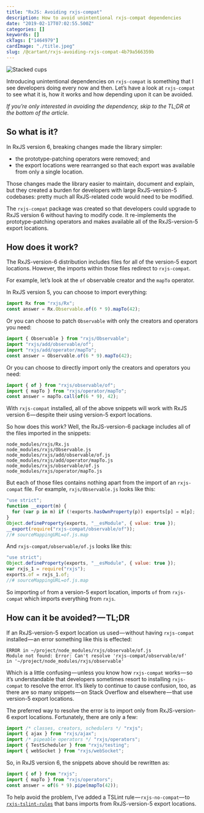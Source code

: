 ```yaml
---
title: "RxJS: Avoiding rxjs-compat"
description: How to avoid unintentional rxjs-compat dependencies
date: "2019-02-17T07:02:55.500Z"
categories: []
keywords: []
ckTags: ["1464979"]
cardImage: "./title.jpeg"
slug: /@cartant/rxjs-avoiding-rxjs-compat-4b79a566359b
---
```


![Stacked cups](title.jpeg "Photo by Monika Stawowy on Unsplash")

Introducing unintentional dependencies on `rxjs-compat` is something that I see developers doing every now and then. Let’s have a look at `rxjs-compat` to see what it is, how it works and how depending upon it can be avoided.

_If you’re only interested in avoiding the dependency, skip to the TL;DR at the bottom of the article._

## So what is it?

In RxJS version 6, breaking changes made the library simpler:

- the prototype-patching operators were removed; and
- the export locations were rearranged so that each export was available from only a single location.

Those changes made the library easier to maintain, document and explain, but they created a burden for developers with large RxJS-version-5 codebases: pretty much all RxJS-related code would need to be modified.

The `rxjs-compat` package was created so that developers could upgrade to RxJS version 6 without having to modify code. It re-implements the prototype-patching operators and makes available all of the RxJS-version-5 export locations.

## How does it work?

The RxJS-version-6 distribution includes files for all of the version-5 export locations. However, the imports within those files redirect to `rxjs-compat`.

For example, let’s look at the `of` observable creator and the `mapTo` operator.

In RxJS version 5, you can choose to import everything:

```ts
import Rx from "rxjs/Rx";
const answer = Rx.Observable.of(6 * 9).mapTo(42);
```

Or you can choose to patch `Observable` with only the creators and operators you need:

```ts
import { Observable } from "rxjs/Observable";
import "rxjs/add/observable/of";
import "rxjs/add/operator/mapTo";
const answer = Observable.of(6 * 9).mapTo(42);
```

Or you can choose to directly import only the creators and operators you need:

```ts
import { of } from "rxjs/observable/of";
import { mapTo } from "rxjs/operator/mapTo";
const answer = mapTo.call(of(6 * 9), 42);
```

With `rxjs-compat` installed, all of the above snippets will work with RxJS version 6 — despite their using version-5 export locations.

So how does this work? Well, the RxJS-version-6 package includes all of the files imported in the snippets:

```text
node_modules/rxjs/Rx.js
node_modules/rxjs/Observable.js
node_modules/rxjs/add/observable/of.js
node_modules/rxjs/add/operator/mapTo.js
node_modules/rxjs/observable/of.js
node_modules/rxjs/operator/mapTo.js
```

But each of those files contains nothing apart from the import of an `rxjs-compat` file. For example, `rxjs/Observable.js` looks like this:

```js
"use strict";
function __export(m) {
  for (var p in m) if (!exports.hasOwnProperty(p)) exports[p] = m[p];
}
Object.defineProperty(exports, "__esModule", { value: true });
__export(require("rxjs-compat/observable/of"));
//# sourceMappingURL=of.js.map
```

And `rxjs-compat/observable/of.js` looks like this:

```js
"use strict";
Object.defineProperty(exports, "__esModule", { value: true });
var rxjs_1 = require("rxjs");
exports.of = rxjs_1.of;
//# sourceMappingURL=of.js.map
```

So importing `of` from a version-5 export location, imports `of` from `rxjs-compat` which imports everything from `rxjs`.

## How can it be avoided? — TL;DR

If an RxJS-version-5 export location us used — without having `rxjs-compat` installed — an error something like this is effected:

```text
ERROR in ~/project/node_modules/rxjs/observable/of.js
Module not found: Error: Can't resolve 'rxjs-compat/observable/of'
in '~/project/node_modules/rxjs/observable'
```

Which is a little confusing — unless you know how `rxjs-compat` works — so it’s understandable that developers sometimes resort to installing `rxjs-compat` to resolve the error. It’s likely to continue to cause confusion, too, as there are so many snippets — on Stack Overflow and elsewhere — that use version-5 export locations.

The preferred way to resolve the error is to import only from RxJS-version-6 export locations. Fortunately, there are only a few:

```ts
import /* classes, creators, schedulers */ "rxjs";
import { ajax } from "rxjs/ajax";
import /* pipeable operators */ "rxjs/operators";
import { TestScheduler } from "rxjs/testing";
import { webSocket } from "rxjs/webSocket";
```

So, in RxJS version 6, the snippets above should be rewritten as:

```ts
import { of } from "rxjs";
import { mapTo } from "rxjs/operators";
const answer = of(6 * 9).pipe(mapTo(42));
```

To help avoid the problem, I’ve added a TSLint rule — `rxjs-no-compat`— to [`rxjs-tslint-rules`](https://github.com/cartant/rxjs-tslint-rules) that bans imports from RxJS-version-5 export locations.
